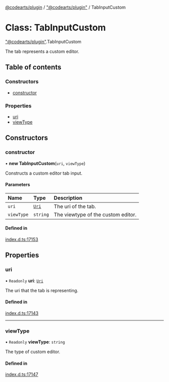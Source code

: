 [@codearts/plugin](../README.md) / ["@codearts/plugin"](../modules/_codearts_plugin_.md) / TabInputCustom

# Class: TabInputCustom

["@codearts/plugin"](../modules/_codearts_plugin_.md).TabInputCustom

The tab represents a custom editor.

## Table of contents

### Constructors

- [constructor](codearts_plugin_.TabInputCustom.md#constructor)

### Properties

- [uri](codearts_plugin_.TabInputCustom.md#uri)
- [viewType](codearts_plugin_.TabInputCustom.md#viewtype)

## Constructors

### constructor

• **new TabInputCustom**(`uri`, `viewType`)

Constructs a custom editor tab input.

#### Parameters

| Name | Type | Description |
| :------ | :------ | :------ |
| `uri` | [`Uri`](codearts_plugin_.Uri.md) | The uri of the tab. |
| `viewType` | `string` | The viewtype of the custom editor. |

#### Defined in

[index.d.ts:17153](https://github.com/shuyaqian/cloudide-plugin-api/blob/3fbdd11/index.d.ts#L17153)

## Properties

### uri

• `Readonly` **uri**: [`Uri`](codearts_plugin_.Uri.md)

The uri that the tab is representing.

#### Defined in

[index.d.ts:17143](https://github.com/shuyaqian/cloudide-plugin-api/blob/3fbdd11/index.d.ts#L17143)

___

### viewType

• `Readonly` **viewType**: `string`

The type of custom editor.

#### Defined in

[index.d.ts:17147](https://github.com/shuyaqian/cloudide-plugin-api/blob/3fbdd11/index.d.ts#L17147)
